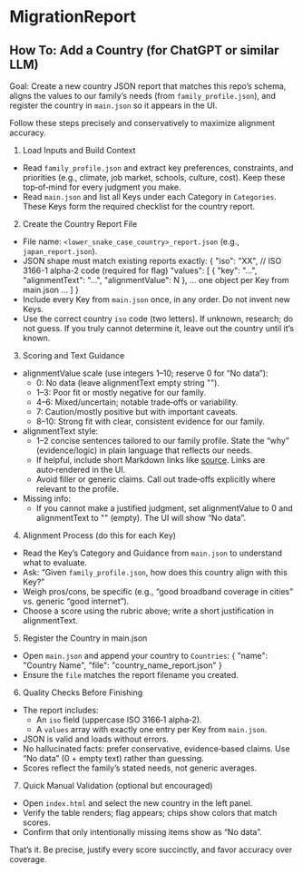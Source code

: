 # MigrationReport

## How To: Add a Country (for ChatGPT or similar LLM)

Goal: Create a new country JSON report that matches this repo’s schema, aligns the values to our family’s needs (from `family_profile.json`), and register the country in `main.json` so it appears in the UI.

Follow these steps precisely and conservatively to maximize alignment accuracy.

1) Load Inputs and Build Context
- Read `family_profile.json` and extract key preferences, constraints, and priorities (e.g., climate, job market, schools, culture, cost). Keep these top‑of‑mind for every judgment you make.
- Read `main.json` and list all Keys under each Category in `Categories`. These Keys form the required checklist for the country report.

2) Create the Country Report File
- File name: `<lower_snake_case_country>_report.json` (e.g., `japan_report.json`).
- JSON shape must match existing reports exactly:
  {
    "iso": "XX",   // ISO 3166-1 alpha-2 code (required for flag)
    "values": [
      { "key": "…", "alignmentText": "…", "alignmentValue": N },
      … one object per Key from main.json …
    ]
  }
- Include every Key from `main.json` once, in any order. Do not invent new Keys.
- Use the correct country `iso` code (two letters). If unknown, research; do not guess. If you truly cannot determine it, leave out the country until it’s known.

3) Scoring and Text Guidance
- alignmentValue scale (use integers 1–10; reserve 0 for “No data”):
  - 0: No data (leave alignmentText empty string "").
  - 1–3: Poor fit or mostly negative for our family.
  - 4–6: Mixed/uncertain; notable trade‑offs or variability.
  - 7: Caution/mostly positive but with important caveats.
  - 8–10: Strong fit with clear, consistent evidence for our family.
- alignmentText style:
  - 1–2 concise sentences tailored to our family profile. State the “why” (evidence/logic) in plain language that reflects our needs.
  - If helpful, include short Markdown links like [source](https://example.com). Links are auto‑rendered in the UI.
  - Avoid filler or generic claims. Call out trade‑offs explicitly where relevant to the profile.
- Missing info:
  - If you cannot make a justified judgment, set alignmentValue to 0 and alignmentText to "" (empty). The UI will show “No data”.

4) Alignment Process (do this for each Key)
- Read the Key’s Category and Guidance from `main.json` to understand what to evaluate.
- Ask: “Given `family_profile.json`, how does this country align with this Key?”
- Weigh pros/cons, be specific (e.g., “good broadband coverage in cities” vs. generic “good internet”).
- Choose a score using the rubric above; write a short justification in alignmentText.

5) Register the Country in main.json
- Open `main.json` and append your country to `Countries`:
  {
    "name": "Country Name",
    "file": "country_name_report.json"
  }
- Ensure the `file` matches the report filename you created.

6) Quality Checks Before Finishing
- The report includes:
  - An `iso` field (uppercase ISO 3166‑1 alpha‑2).
  - A `values` array with exactly one entry per Key from `main.json`.
- JSON is valid and loads without errors.
- No hallucinated facts: prefer conservative, evidence‑based claims. Use “No data” (0 + empty text) rather than guessing.
- Scores reflect the family’s stated needs, not generic averages.

7) Quick Manual Validation (optional but encouraged)
- Open `index.html` and select the new country in the left panel.
- Verify the table renders; flag appears; chips show colors that match scores.
- Confirm that only intentionally missing items show as “No data”.

That’s it. Be precise, justify every score succinctly, and favor accuracy over coverage.
